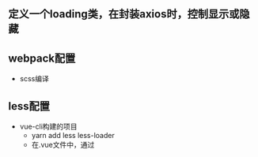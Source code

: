 ## 定义一个loading类，在封装axios时，控制显示或隐藏

## webpack配置
- scss编译

## less配置
- vue-cli构建的项目
   - yarn add less less-loader
   - 在.vue文件中，通过<style lang="less">即可使用
   - ps: 如果运行时出现‘this.getOptions is not a function’报错，很大程度是因为less-loader 安装的版本过高

## diary
## day1
  - 基金风险测评
    - 用动画渲染问题列表及答案
    - 用requestAnimationFrame方法渲染
## day2
  - 文本复制功能 transactBig.vue组件中
  - 用自定义指令v-copy实现

## day3
  - 在入口js文件的new Vue({})中可以写data函数、methods等，全局都可使用    可通过this.$root.**获取里面的变量或方法
  - router.js文件中meta对象中的配置项，是在路由拦截中使用的

## day4
- 用css实现文本不定行数截断
- 组件views/css/TitleClamp.vue

## day5 
- 实现弹幕效果

## day6
- nextTick用法
  - 出现原因：vue中DOM的更新是异步的，this.$nextTick()将回调延迟到下次 DOM 更新循环之后执行
  - 使用场景：
    - 1、需要在created钩子函数中进行DOM操作时，必须放到this.$nextTick()中
    - 2、在数据变化后要执行某个操作，而这个操作需要使用随数据改变而改变的DOM结构时，这个操作应该放到this.nextTick()回调函数中

## day7
- 兄弟组件传值
- 实现“文字依次渐变显示”的效果
- 实现“翻页时钟”的效果

## day8
- vuex：集中式状态管理工具
  - 在组件A中用vuex存入数据，在进入组件B时，获取vuex中的数据，是可以拿到的，不过刷新页面后，数据就没了
  - 解决办法：
    - 1、在组件B中重新获取
    - 2、用vuex-persistedstate这个插件，让vuex持久化管理状态成为可能
      - 使用方法：
        - 安装：yarn add vuex-persistedstate
        - 在store/index.js文件中引入，在new Vuex.Store({ plugins: [persistedState()],state: {},})中注入

## day9
- provide/inject:祖先组件向其所有子孙组件传递数据
  - mounted渲染顺序：孙子 => 儿子 => 爸爸 => 祖先

